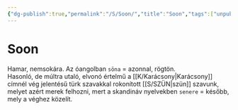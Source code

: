 ```yaml
---
{"dg-publish":true,"permalink":"/S/Soon/","title":"Soon","tags":["unpublishit"],"created":"2023-11-06T03:21","updated":"2024-05-07T00:47"}
---
```



# Soon

Hamar, nemsokára. Az óangolban `sōna` = azonnal, rögtön.   
Hasonló, de múltra utaló, elvonó értelmű a [[K/Karácsony\|Karácsony]] címnél vég jelentésű türk szavakkal rokonított [[S/SZÜN\|szün]] szavunk, melyet azért merek felhozni, mert a skandináv nyelvekben `senere` = később, mely a véghez közelít.  


